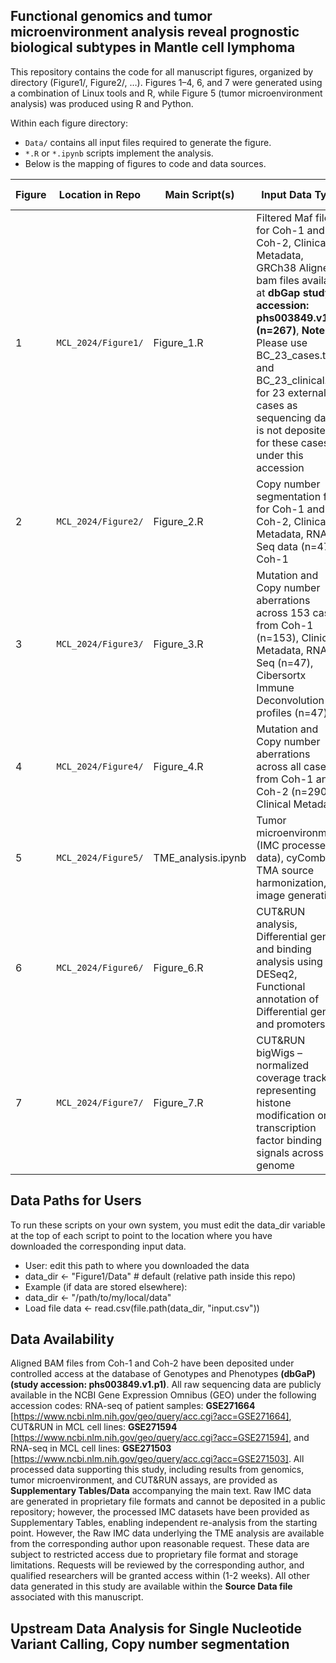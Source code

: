 ## Functional genomics and tumor microenvironment analysis reveal prognostic biological subtypes in Mantle cell lymphoma

This repository contains the code for all manuscript figures, organized by directory (Figure1/, Figure2/, …). Figures 1–4, 6, and 7 were generated using a combination of Linux tools and R, while Figure 5 (tumor microenvironment analysis) was produced using R and Python.

Within each figure directory:  
- `Data/` contains all input files required to generate the figure.  
- `*.R` or `*.ipynb` scripts implement the analysis.  
- Below is the mapping of figures to code and data sources.

| Figure | Location in Repo | Main Script(s) | Input Data Type | Output Data Type |
|--------|-----------------|----------------|------------|--------|
| 1 | `MCL_2024/Figure1/` | Figure_1.R | Filtered Maf files for Coh-1 and Coh-2, Clinical Metadata, GRCh38 Aligned bam files available at **dbGap study accession: phs003849.v1.p1 (n=267)**, **Note:** Please use BC_23_cases.txt and BC_23_clinical.tsv for 23 external cases as sequencing data is not deposited for these cases under this accession| Fig_1a.pdf, Fig_1b.pdf, Fig_1c.pdf
| 2 | `MCL_2024/Figure2/` | Figure_2.R | Copy number segmentation files for Coh-1 and Coh-2, Clinical Metadata, RNA-Seq data (n=47) Coh-1 | Fig_2a.pdf, Fig_2b.pdf, Fig_2c.pdf, Fig_2d.pdf, Fig_2e.pdf, Fig_2f.pdf, Fig_2g.pdf|
| 3 | `MCL_2024/Figure3/` | Figure_3.R | Mutation and Copy number aberrations across 153 cases from Coh-1 (n=153), Clinical Metadata, RNA-Seq (n=47), Cibersortx Immune Deconvolution profiles (n=47) | Fig_3a.pdf, Fig_3b.pdf, Fig_3c.pdf, Fig_3d.pdf |
| 4 | `MCL_2024/Figure4/` | Figure_4.R | Mutation and Copy number aberrations across all cases from Coh-1 and Coh-2 (n=290), Clinical Metadata | Fig_4a.pdf, Fig_4b.pdf, Fig_4c.pdf|
| 5 | `MCL_2024/Figure5/` | TME_analysis.ipynb | Tumor microenvironment (IMC processed data), cyCombine TMA source harmonization, image generation | Fig_5a.pdf, Fig_5b.pdf, Fig_5c.pdf, Fig_5d.pdf, Fig_5e.pdf, Fig_5f.pdf, Fig_5g.pdf|
| 6 | `MCL_2024/Figure6/` | Figure_6.R | CUT&RUN analysis, Differential gene and binding analysis using DESeq2, Functional annotation of Differential genes and promoters | Fig_6b.pdf, Fig_6c.pdf, Fig_6d.pdf, Fig_6e.pdf, Fig_6f.pdf, Fig_6g.pdf |
| 7 | `MCL_2024/Figure7/` | Figure_7.R | CUT&RUN bigWigs – normalized coverage tracks representing histone modification or transcription factor binding signals across the genome | Fig_7b.pdf|



## Data Paths for Users
To run these scripts on your own system, you must edit the data_dir variable at the top of each script to point to the location where you have downloaded the corresponding input data.
- User: edit this path to where you downloaded the data
- data_dir <- "Figure1/Data"   # default (relative path inside this repo)
- Example (if data are stored elsewhere):
- data_dir <- "/path/to/my/local/data"
- Load file
data <- read.csv(file.path(data_dir, "input.csv"))



## Data Availability
Aligned BAM files from Coh-1 and Coh-2 have been deposited under controlled access at the database of Genotypes and Phenotypes **(dbGaP)(study accession: phs003849.v1.p1)**. All raw sequencing data are publicly available in the NCBI Gene Expression Omnibus (GEO) under the following accession codes: RNA-seq of patient samples: **GSE271664** [https://www.ncbi.nlm.nih.gov/geo/query/acc.cgi?acc=GSE271664], CUT&RUN in MCL cell lines: **GSE271594** [https://www.ncbi.nlm.nih.gov/geo/query/acc.cgi?acc=GSE271594], and RNA-seq in MCL cell lines: **GSE271503** [https://www.ncbi.nlm.nih.gov/geo/query/acc.cgi?acc=GSE271503]. All processed data supporting this study, including results from genomics, tumor microenvironment, and CUT&RUN assays, are provided as **Supplementary Tables/Data** accompanying the main text. Raw IMC data are generated in proprietary file formats and cannot be deposited in a public repository; however, the processed IMC datasets have been provided as Supplementary Tables, enabling independent re-analysis from the starting point. However, the Raw IMC data underlying the TME analysis are available from the corresponding author upon reasonable request. These data are subject to restricted access due to proprietary file format and storage limitations. Requests will be reviewed by the corresponding author, and qualified researchers will be granted access within (1-2 weeks). All other data generated in this study are available within the **Source Data file** associated with this manuscript.


## Upstream Data Analysis for Single Nucleotide Variant Calling, Copy number segmentation 

